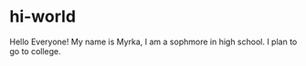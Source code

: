 # hi-world

Hello Everyone!
My name is Myrka, I am a sophmore in high school. I plan to go to college.

